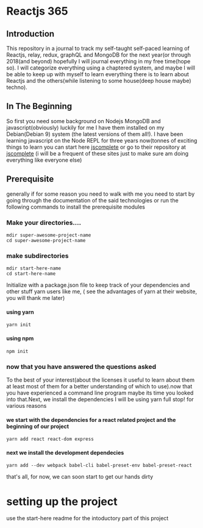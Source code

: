 # Reactjs 365
## Introduction
This repository in a journal to track my self-taught self-paced learning of Reactjs, relay, redux, graphQL and MongoDB for the next year(or through 2018(and beyond) hopefully I will journal everything in my free time(hope so). I will categorize everything using a chaptered system, and maybe I will be able to keep up with myself to learn everything there is to learn about Reactjs and the others(while listening to some house(deep house maybe) techno).

## In The Beginning

So first you need some background on Nodejs MongoDB and javascript(obviously) luckily for me I have them installed on my Debian(Debian 9) system (the latest versions of them all!). I have been learning javascript on the Node REPL for three years now(tonnes of exciting things to learn you can start here [jscomplete](https://jscomplete.com/) or go to their repository at [jscomplete](https://github.com/jscomplete) (i will be a frequent of these sites just to make sure am doing everything like everyone else)

## Prerequisite

generally if for some reason you need to walk with me you need to start by going through the documentation of the said technologies or run
the following commands to install the prerequisite modules

### Make your directories....
```
mdir super-awesome-project-name
cd super-awesome-project-name
```

### make subdirectories


```
mdir start-here-name
cd start-here-name

````

Initialize with a package.json file to keep track of your dependencies and other stuff
yarn users like me, ( see the advantages of yarn at their website, you will thank me later)
#### using yarn
```
yarn init

```
#### using npm

```
npm init

```

### now that you have answered the questions asked
To the best of your interest(about the licenses it useful to learn about them at least most of them for a better understanding of which to use).now that you have experienced a command line program maybe its time you looked into that.Next, we install the dependencies I will be using yarn full stop! for various reasons 


####  we start with the dependencies for a react  related project and the beginning of our project
```
yarn add react react-dom express 

```
#### next we install the development dependecies
```
yarn add --dev webpack babel-cli babel-preset-env babel-preset-react 
```

that's all, for now, we can soon start to get our hands dirty 

# setting up the project 
use the start-here readme for the intoductory part of this project

